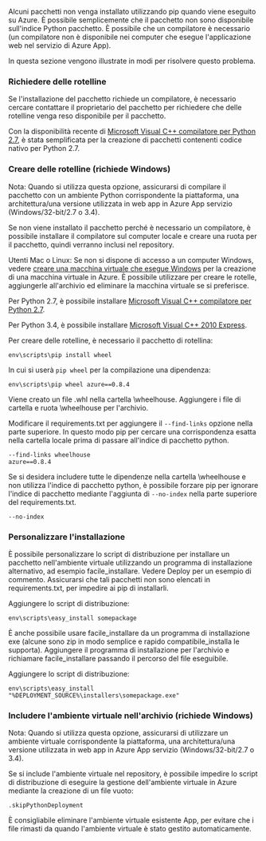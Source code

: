 Alcuni pacchetti non venga installato utilizzando pip quando viene eseguito su Azure.  È possibile semplicemente che il pacchetto non sono disponibile sull'indice Python pacchetto.  È possibile che un compilatore è necessario (un compilatore non è disponibile nei computer che esegue l'applicazione web nel servizio di Azure App).

In questa sezione vengono illustrate in modi per risolvere questo problema.

### <a name="request-wheels"></a>Richiedere delle rotelline

Se l'installazione del pacchetto richiede un compilatore, è necessario cercare contattare il proprietario del pacchetto per richiedere che delle rotelline venga reso disponibile per il pacchetto.

Con la disponibilità recente di [Microsoft Visual C++ compilatore per Python 2.7][], è stata semplificata per la creazione di pacchetti contenenti codice nativo per Python 2.7.

### <a name="build-wheels-requires-windows"></a>Creare delle rotelline (richiede Windows)

Nota: Quando si utilizza questa opzione, assicurarsi di compilare il pacchetto con un ambiente Python corrispondente la piattaforma, una architettura/una versione utilizzata in web app in Azure App servizio (Windows/32-bit/2.7 o 3.4).

Se non viene installato il pacchetto perché è necessario un compilatore, è possibile installare il compilatore sul computer locale e creare una ruota per il pacchetto, quindi verranno inclusi nel repository.

Utenti Mac o Linux: Se non si dispone di accesso a un computer Windows, vedere [creare una macchina virtuale che esegue Windows][] per la creazione di una macchina virtuale in Azure.  È possibile utilizzare per creare le rotelle, aggiungerle all'archivio ed eliminare la macchina virtuale se si preferisce. 

Per Python 2.7, è possibile installare [Microsoft Visual C++ compilatore per Python 2.7][].

Per Python 3.4, è possibile installare [Microsoft Visual C++ 2010 Express][].

Per creare delle rotelline, è necessario il pacchetto di rotellina:

    env\scripts\pip install wheel

In cui si userà `pip wheel` per la compilazione una dipendenza:

    env\scripts\pip wheel azure==0.8.4

Viene creato un file .whl nella cartella \wheelhouse.  Aggiungere i file di cartella e ruota \wheelhouse per l'archivio.

Modificare il requirements.txt per aggiungere il `--find-links` opzione nella parte superiore. In questo modo pip per cercare una corrispondenza esatta nella cartella locale prima di passare all'indice di pacchetto python.

    --find-links wheelhouse
    azure==0.8.4

Se si desidera includere tutte le dipendenze nella cartella \wheelhouse e non utilizza l'indice di pacchetto python, è possibile forzare pip per ignorare l'indice di pacchetto mediante l'aggiunta di `--no-index` nella parte superiore del requirements.txt.

    --no-index

### <a name="customize-installation"></a>Personalizzare l'installazione

È possibile personalizzare lo script di distribuzione per installare un pacchetto nell'ambiente virtuale utilizzando un programma di installazione alternativo, ad esempio facile\_installare.  Vedere Deploy per un esempio di commento.  Assicurarsi che tali pacchetti non sono elencati in requirements.txt, per impedire ai pip di installarli.

Aggiungere lo script di distribuzione:

    env\scripts\easy_install somepackage

È anche possibile usare facile\_installare da un programma di installazione exe (alcune sono zip in modo semplice e rapido compatibile\_installa le supporta).  Aggiungere il programma di installazione per l'archivio e richiamare facile\_installare passando il percorso del file eseguibile.

Aggiungere lo script di distribuzione:

    env\scripts\easy_install "%DEPLOYMENT_SOURCE%\installers\somepackage.exe"

### <a name="include-the-virtual-environment-in-the-repository-requires-windows"></a>Includere l'ambiente virtuale nell'archivio (richiede Windows)

Nota: Quando si utilizza questa opzione, assicurarsi di utilizzare un ambiente virtuale corrispondente la piattaforma, una architettura/una versione utilizzata in web app in Azure App servizio (Windows/32-bit/2.7 o 3.4).

Se si include l'ambiente virtuale nel repository, è possibile impedire lo script di distribuzione di eseguire la gestione dell'ambiente virtuale in Azure mediante la creazione di un file vuoto:

    .skipPythonDeployment

È consigliabile eliminare l'ambiente virtuale esistente App, per evitare che i file rimasti da quando l'ambiente virtuale è stato gestito automaticamente.


[Creare una macchina virtuale che esegue Windows]: http://azure.microsoft.com/documentation/articles/virtual-machines-windows-hero-tutorial/
[Microsoft Visual C++ compilatore per Python 2.7]: http://aka.ms/vcpython27
[Microsoft Visual C++ 2010 Express]: http://go.microsoft.com/?linkid=9709949
